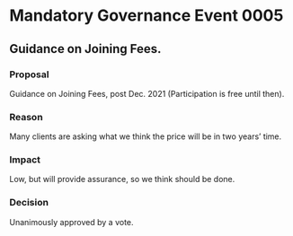 # Mandatory Governance Event 0005

## Guidance on Joining Fees.

### Proposal

Guidance on Joining Fees, post Dec. 2021 (Participation is free until then).

### Reason

Many clients are asking what we think the price will be in two years’ time.

### Impact

Low, but will provide assurance, so we think should be done.

### Decision

Unanimously approved by a vote.
